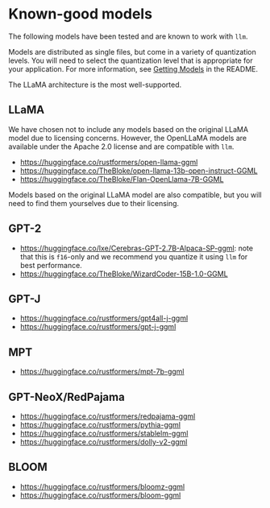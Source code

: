 # Known-good models

The following models have been tested and are known to work with `llm`.

Models are distributed as single files, but come in a variety of quantization levels.
You will need to select the quantization level that is appropriate for your application.
For more information, see [Getting Models](../README.md#getting-models) in the README.

The LLaMA architecture is the most well-supported.

## LLaMA

We have chosen not to include any models based on the original LLaMA model due to licensing concerns.
However, the OpenLLaMA models are available under the Apache 2.0 license and are compatible with `llm`.

- <https://huggingface.co/rustformers/open-llama-ggml>
- <https://huggingface.co/TheBloke/open-llama-13b-open-instruct-GGML>
- <https://huggingface.co/TheBloke/Flan-OpenLlama-7B-GGML>

Models based on the original LLaMA model are also compatible, but you will need to find them yourselves
due to their licensing.

## GPT-2

- <https://huggingface.co/lxe/Cerebras-GPT-2.7B-Alpaca-SP-ggml>: note that this is `f16`-only and
  we recommend you quantize it using `llm` for best performance.
- <https://huggingface.co/TheBloke/WizardCoder-15B-1.0-GGML>

## GPT-J

- <https://huggingface.co/rustformers/gpt4all-j-ggml>
- <https://huggingface.co/rustformers/gpt-j-ggml>

## MPT

- <https://huggingface.co/rustformers/mpt-7b-ggml>

## GPT-NeoX/RedPajama

- <https://huggingface.co/rustformers/redpajama-ggml>
- <https://huggingface.co/rustformers/pythia-ggml>
- <https://huggingface.co/rustformers/stablelm-ggml>
- <https://huggingface.co/rustformers/dolly-v2-ggml>

## BLOOM

- <https://huggingface.co/rustformers/bloomz-ggml>
- <https://huggingface.co/rustformers/bloom-ggml>
